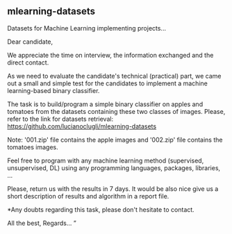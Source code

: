 ## mlearning-datasets
Datasets for Machine Learning implementing projects...

Dear candidate,
 
We appreciate the time on interview, the information exchanged and the direct contact.
 
As we need to evaluate the candidate's technical (practical) part, we came out a small and simple test for the candidates to implement a machine learning-based binary classifier.
 
The task is to build/program a simple binary classifier on apples and tomatoes from the datasets containing these two classes of images.
Please, refer to the link for datasets retrieval:
https://github.com/lucianoclugli/mlearning-datasets

Note: '001.zip' file contains the apple images and '002.zip' file contains the tomatoes images.

Feel free to program with any machine learning method (supervised, unsupervised, DL) using any programming languages, packages, libraries, ...
 
Please, return us with the results in 7 days. It would be also nice give us a short description of results and algorithm in a report file.
 
*Any doubts regarding this task, please don't hesitate to contact.
 
 All the best,
Regards...
”
